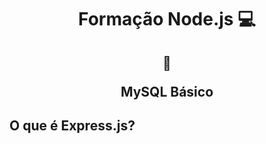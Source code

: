 <h1 align="center">Formação Node.js 💻</h1>

<h2 align="center">  
  
  :memo:
  
  MySQL Básico
</h2>

## O que é Express.js?
